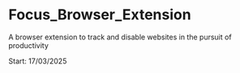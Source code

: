 # Focus_Browser_Extension

A browser extension to track and disable websites in the pursuit of productivity

Start: 17/03/2025
